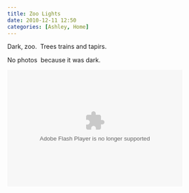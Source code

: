 ```yaml
---
title: Zoo Lights
date: 2010-12-11 12:50
categories: [Ashley, Home]
---
```

<p>Dark, zoo.  Trees trains and tapirs.</p>  <p>No photos  because it was dark.</p>  <p><embed type="application/x-shockwave-flash" src="http://picasaweb.google.com/s/c/bin/slideshow.swf" width="400" height="267" flashvars="host=picasaweb.google.com&amp;hl=en_US&amp;feat=flashalbum&amp;RGB=0x000000&amp;feed=http%3A%2F%2Fpicasaweb.google.com%2Fdata%2Ffeed%2Fapi%2Fuser%2Fwyseguys%2Falbumid%2F5555030406761334193%3Falt%3Drss%26kind%3Dphoto%26authkey%3DGv1sRgCLffoLishJPiJQ%26hl%3Den_US" pluginspage="http://www.macromedia.com/go/getflashplayer" /></p>
